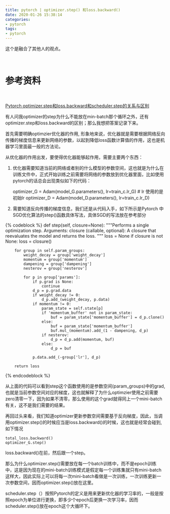 ```yaml
---
title: pytorch | optimizer.step() 和loss.backward()
date: 2020-01-26 15:38:14
categories:
- pytorch
tags:
- pytorch
---
```

这个是融合了其他人的观点。

<!-- more -->

<br/>

# 参考资料

<br/>

[Pytorch optimizer.step和loss.backward和scheduler.step的关系与区别](https://blog.csdn.net/xiaoxifei/article/details/87797935)

有人问我optimizer的step为什么不能放在min-batch那个循环之外，还有optimizer.step和loss.backward的区别；那么我想把答案记录下来。

首先需要明确optimzier优化器的作用, 形象地来说，优化器就是需要根据网络反向传播的梯度信息来更新网络的参数，以起到降低loss函数计算值的作用，这也是机器学习里面最一般的方法论。

从优化器的作用出发，要使得优化器能够起作用，需要主要两个东西：
	
1. 优化器需要知道当前的网络或者别的什么模型的参数空间，这也就是为什么在训练文件中，正式开始训练之前需要将网络的参数放到优化器里面，比如使用pytorch的话总会出现类似如下的代码：


	optimizer_G = Adam(model_G.parameters(), lr=train_c.lr_G)   # lr 使用的是初始lr
	optimizer_D = Adam(model_D.parameters(), lr=train_c.lr_D)


2. 需要知道反向传播的梯度信息，我们还是从代码入手，如下所示是Pytorch 中SGD优化算法的step()函数具体写法，具体SGD的写法放在参考部分

{% codeblock %}
def step(self, closure=None):
        """Performs a single optimization step.
        Arguments:
            closure (callable, optional): A closure that reevaluates the model
                and returns the loss.
        """
        loss = None
        if closure is not None:
            loss = closure()
 
        for group in self.param_groups:
            weight_decay = group['weight_decay']
            momentum = group['momentum']
            dampening = group['dampening']
            nesterov = group['nesterov']
 
            for p in group['params']:
                if p.grad is None:
                    continue
                d_p = p.grad.data
                if weight_decay != 0:
                    d_p.add_(weight_decay, p.data)
                if momentum != 0:
                    param_state = self.state[p]
                    if 'momentum_buffer' not in param_state:
                        buf = param_state['momentum_buffer'] = d_p.clone()
                    else:
                        buf = param_state['momentum_buffer']
                        buf.mul_(momentum).add_(1 - dampening, d_p)
                    if nesterov:
                        d_p = d_p.add(momentum, buf)
                    else:
                        d_p = buf
 
                p.data.add_(-group['lr'], d_p)
 
        return loss
{% endcodeblock %}

从上面的代码可以看到step这个函数使用的是参数空间(param_groups)中的grad,也就是当前参数空间对应的梯度，这也就解释了为什么optimzier使用之前需要zero清零一下，因为如果不清零，那么使用的这个grad就得同上一个mini-batch有关，这不是我们需要的结果。

再回过头来看，我们知道optimizer更新参数空间需要基于反向梯度，因此，当调用optimizer.step()的时候应当是loss.backward()的时候，这也就是经常会碰到,如下情况


	total_loss.backward()
	optimizer_G.step()

loss.backward()在前，然后跟一个step。

那么为什么optimizer.step()需要放在每一个batch训练中，而不是epoch训练中，这是因为现在的mini-batch训练模式是假定每一个训练集就只有mini-batch这样大，因此实际上可以将每一次mini-batch看做是一次训练，一次训练更新一次参数空间，因而optimizer.step()放在这里。

scheduler.step（）按照Pytorch的定义是用来更新优化器的学习率的，一般是按照epoch为单位进行更换，即多少个epoch后更换一次学习率，因而scheduler.step()放在epoch这个大循环下。
